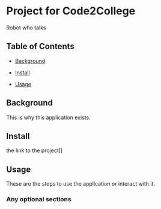 # Project for Code2College

Robot who talks

## Table of Contents

- [Background](#background)

- [Install](#install)

- [Usage](#usage)

## Background

This is why this application exists.

## Install

the link to the project[]
## Usage

These are the steps to use the application or interact with it.

### Any optional sections

